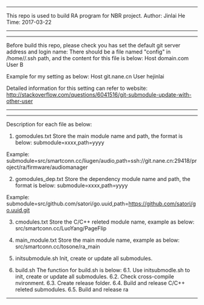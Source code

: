****************************************************************
This repo is used to build RA program for NBR project.
Author: Jinlai He
Time: 2017-03-22
****************************************************************

****************************************************************
Before build this repo, please check you has set the default git server address and login name:
There should be a file named "config" in /home/<name>/.ssh path, and the content for this file is below:
    Host domain.com
        User B

Example for my setting as below:
    Host git.nane.cn
        User hejinlai

Detailed information for this setting can refer to website:
http://stackoverflow.com/questions/6041516/git-submodule-update-with-other-user        
****************************************************************

****************************************************************
Description for each file as below:

1. gomodules.txt
Store the main module name and path, the format is below:
    submodule=xxxx,path=yyyy

Example:
    submodule=src/smartconn.cc/liugen/audio,path=ssh://git.nane.cn:29418/project/ra/firmware/audiomanager

2. gomodules_dep.txt
Store the dependency module name and path, the format is below:
    submodule=xxxx,path=yyyy

Example:
    submodule=src/github.com/satori/go.uuid,path=https://github.com/satori/go.uuid.git

3. cmodules.txt
Store the C/C++ releted module name, example as below:
    src/smartconn.cc/LuoYang/PageFlip

4. main_module.txt
Store the main module name, example as below:
    src/smartconn.cc/tosone/ra_main

5. initsubmodule.sh
Init, create or update all submodules.

6. build.sh
The function for build.sh is below:
6.1. Use initsubmodle.sh to init, create or update all submodules.
6.2. Check cross-compile nvironment.
6.3. Create release folder.
6.4. Build and release C/C++ releted submodules.
6.5. Build and release ra

****************************************************************
